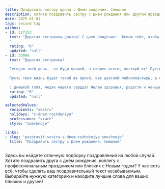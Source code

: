 ```yaml
---
title: Поздравить сестру врача c Днем рождения. Смешное
description: Хотите поздравить сестру c Днем рождения или другим праздником? Наш ИИ создаст незабываемое поздравление, а вы обязательно выделитесь среди других.  
date: 2025-01-01
tags: second tag
wishes:
- id: 127153
  text: "Дорогая сестричка-доктор! С днем рождения!  Желаю тебе, чтобы твои пациенты были здоровы как быки, а твой рабочий день заканчивался не позже, чем вечерние сериалы.  Пусть все твои диагнозы будут верны, а прогнозы – благоприятными, особенно прогноз на погоду в твоем отпуске!  И помни:  самое лучшее лекарство от плохого настроения – это вкусный торт и кружка хорошего кофе.  С праздником!
  "
  rating: "0"
  updated: "null"
- id: 35996
  text: "Дорогая сестричка!
  
  Сегодня твой день — не буди врачей, а скорее всего, чествуй их! Пусть в твоей жизни не будет ни одной пациентки, которая бы не отметила, что ты — лучший доктор на свете! Желаю тебе, чтобы каждый день был как бодрящий укол, полный позитива и радости, а все болезни разбегались при одном твоём взгляде!
  
  Пусть твоя жизнь будет такой же яркой, как цветной лейкопластырь, а счастье - таким же крепким, как твой запас бинтов! Не забывай, что даже самым стойким врачам иногда полезно сделать перерыв и отдохнуть — так что празднуй на полную катушку!
  
  С днюшкой тебя, медик нашего сердца! Желаю здоровья, радости и меньше \"вызовов на дом\"!"
  rating: "0"
  updated: "null"

selectedValues:
  recipients: "sestru"
  holidays: "s-dnem-rozhdeniya"
  professions: "vrach"
  style: "smeshnoje"

links:
- slug: "pozdravit-sestru-s-dnem-rozhdeniya-smeshnoje"
  title: "Поздравить сестру c Днем рождения. Смешное"
---
```


Здесь вы найдете отличную подборку поздравлений на любой случай.
Хотите поздравить друга с днём рождения, коллегу с профессиональным праздником или близких с Новым годом? У нас есть всё, чтобы сделать ваш поздравительный текст незабываемым. Выбирайте нужную категорию и находите лучшие слова для ваших близких и друзей!
